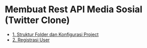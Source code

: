 # Membuat Rest API Media Sosial (Twitter Clone)

- [1. Struktur Folder dan Konfigurasi Project](./tutorials/01_struktur_data_konfigurasi.md)
- [2. Registrasi User](./tutorials/02_user_registration.md)
